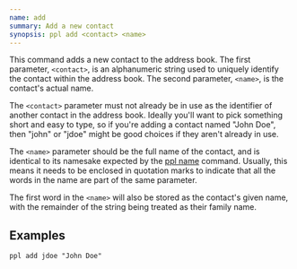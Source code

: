 ```yaml
---
name: add
summary: Add a new contact
synopsis: ppl add <contact> <name>
---
```


This command adds a new contact to the address book. The first parameter,
`<contact>`, is an alphanumeric string used to uniquely identify the contact
within the address book. The second parameter, `<name>`, is the contact's actual
name.

The `<contact>` parameter must not already be in use as the identifier of
another contact in the address book. Ideally you'll want to pick something short
and easy to type, so if you're adding a contact named "John Doe", then "john" or
"jdoe" might be good choices if they aren't already in use.

The `<name>` parameter should be the full name of the contact, and is identical
to its namesake expected by the [ppl name](../name) command.  Usually, this
means it needs to be enclosed in quotation marks to indicate that all the words
in the name are part of the same parameter. 

The first word in the `<name>` will also be stored as the contact's given name,
with the remainder of the string being treated as their family name.

## Examples

    ppl add jdoe "John Doe"

